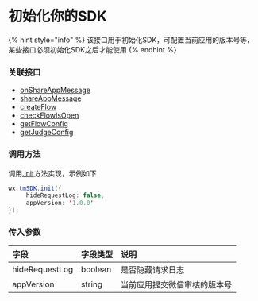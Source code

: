 # 初始化你的SDK

{% hint style="info" %}
该接口用于初始化SDK，可配置当前应用的版本号等，某些接口必须初始化SDK之后才能使用
{% endhint %}

### **关联接口**

* [onShareAppMessage](https://www.yuque.com/eqrk37/gk0pcl/ntp4sq)
* [shareAppMessage](zhuan-fa-su-cai/shareappmessage.md)
* [createFlow](zai-you-xi-zhong-chuang-jian-guang-gao-wei/shi-yong-createflow-ran.md)
* [checkFlowIsOpen](zai-you-xi-zhong-chuang-jian-guang-gao-wei/huo-qu-guang-gao-wei-kai-qi-zhuang-tai.md)
* [getFlowConfig](zai-you-xi-zhong-chuang-jian-guang-gao-wei/huo-qu-guang-gao-wei-id-dui-ying-pei-zhi.md)
* [getJudgeConfig](gong-neng-kai-guan.md)

### **调用方法**

调用[.init](chu-shi-hua-ni-de-sdk.md)方法实现，示例如下

```java
wx.tmSDK.init({
     hideRequestLog: false,
     appVersion: '1.0.0'
});
```

### **传入参数**

| 字段 | 字段类型 | 说明 |
| :--- | :--- | :--- |
| hideRequestLog | boolean | 是否隐藏请求日志 |
| appVersion | string | 当前应用提交微信审核的版本号 |

